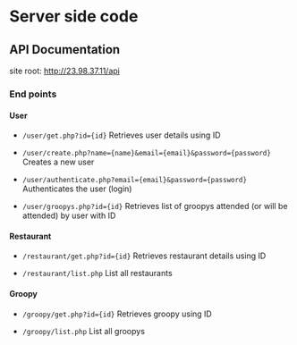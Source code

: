# Server side code

## API Documentation

site root: http://23.98.37.11/api

### End points

#### User

* ```/user/get.php?id={id}```
Retrieves user details using ID

* ```/user/create.php?name={name}&email={email}&password={password}```
Creates a new user

* ```/user/authenticate.php?email={email}&password={password}```
Authenticates the user (login)

* ```/user/groopys.php?id={id}```
Retrieves list of groopys attended (or will be attended) by user with ID


#### Restaurant

* ```/restaurant/get.php?id={id}```
Retrieves restaurant details using ID

* ```/restaurant/list.php```
List all restaurants


#### Groopy

* ```/groopy/get.php?id={id}```
Retrieves groopy using ID

* ```/groopy/list.php```
List all groopys

